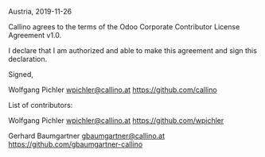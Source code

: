 Austria, 2019-11-26

Callino agrees to the terms of the Odoo Corporate Contributor License
Agreement v1.0.

I declare that I am authorized and able to make this agreement and sign this
declaration.

Signed,

Wolfgang Pichler wpichler@callino.at https://github.com/callino

List of contributors:

Wolfgang Pichler wpichler@callino.at https://github.com/wpichler

Gerhard Baumgartner gbaumgartner@callino.at https://github.com/gbaumgartner-callino
